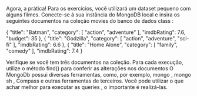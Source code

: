 Agora, a prática!
Para os exercícios, você utilizará um dataset pequeno com alguns filmes.
Conecte-se à sua instância do MongoDB local e insira os seguintes documentos na coleção movies do banco de dados class :

{
"title": "Batman",
"category": [ "action", "adventure" ],
"imdbRating": 7.6,
"budget": 35
},
{
"title": "Godzilla",
"category": [ "action", "adventure", "sci-fi" ],
"imdbRating": 6.6
},
{
"title": "Home Alone",
"category": [ "family", "comedy" ],
"imdbRating": 7.4
}

Verifique se você tem três documentos na coleção.
Para cada execução, utilize o método find() para conferir as alterações nos documentos
O MongoDb possui diversas ferramentas, como, por exemplo, mongo , mongo sh , Compass e outras ferramentas de terceiros. Você pode utilizar o que achar melhor para executar as queries , o importante é realizá-las.
